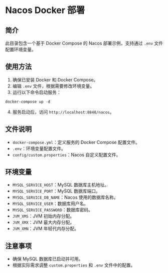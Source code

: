 # Nacos Docker 部署

## 简介
此目录包含一个基于 Docker Compose 的 Nacos 部署示例，支持通过 `.env` 文件配置环境变量。

## 使用方法

1. 确保已安装 Docker 和 Docker Compose。
2. 编辑 `.env` 文件，根据需要修改环境变量。
3. 运行以下命令启动服务：

```powershell
docker-compose up -d
```

4. 服务启动后，访问 `http://localhost:8848/nacos`。

## 文件说明

- `docker-compose.yml`：定义服务的 Docker Compose 配置文件。
- `.env`：环境变量配置文件。
- `config/custom.properties`：Nacos 自定义配置文件。

## 环境变量

- `MYSQL_SERVICE_HOST`：MySQL 数据库主机地址。
- `MYSQL_SERVICE_PORT`：MySQL 数据库端口。
- `MYSQL_SERVICE_DB_NAME`：Nacos 使用的数据库名称。
- `MYSQL_SERVICE_USER`：数据库用户名。
- `MYSQL_SERVICE_PASSWORD`：数据库密码。
- `JVM_XMS`：JVM 初始内存分配。
- `JVM_XMX`：JVM 最大内存分配。
- `JVM_XMN`：JVM 年轻代内存分配。

## 注意事项

- 确保 MySQL 数据库已启动并可用。
- 根据实际需求调整 `custom.properties` 和 `.env` 文件中的配置。
